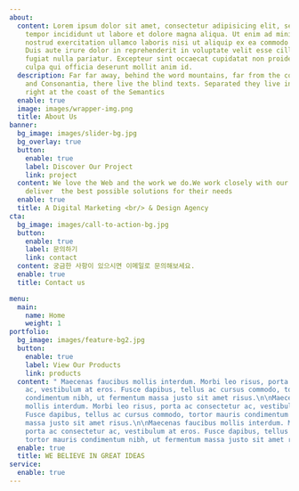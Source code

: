 ```yaml
---
about:
  content: Lorem ipsum dolor sit amet, consectetur adipisicing elit, sed do eiusmod
    tempor incididunt ut labore et dolore magna aliqua. Ut enim ad minim veniam, quis
    nostrud exercitation ullamco laboris nisi ut aliquip ex ea commodo consequat.
    Duis aute irure dolor in reprehenderit in voluptate velit esse cillum dolore eu
    fugiat nulla pariatur. Excepteur sint occaecat cupidatat non proident, sunt in
    culpa qui officia deserunt mollit anim id.
  description: Far far away, behind the word mountains, far from the countries Vokalia
    and Consonantia, there live the blind texts. Separated they live in Bookmarksgrove
    right at the coast of the Semantics
  enable: true
  image: images/wrapper-img.png
  title: About Us
banner:
  bg_image: images/slider-bg.jpg
  bg_overlay: true
  button:
    enable: true
    label: Discover Our Project
    link: project
  content: We love the Web and the work we do.We work closely with our clients to
    deliver  the best possible solutions for their needs
  enable: true
  title: A Digital Marketing <br/> & Design Agency
cta:
  bg_image: images/call-to-action-bg.jpg
  button:
    enable: true
    label: 문의하기 
    link: contact
  content: 궁금한 사항이 있으시면 이메일로 문의해보세요.
  enable: true
  title: Contact us

menu:
  main:
    name: Home
    weight: 1
portfolio:
  bg_image: images/feature-bg2.jpg
  button:
    enable: true
    label: View Our Products
    link: products
  content: " Maecenas faucibus mollis interdum. Morbi leo risus, porta ac consectetur
    ac, vestibulum at eros. Fusce dapibus, tellus ac cursus commodo, tortor mauris
    condimentum nibh, ut fermentum massa justo sit amet risus.\n\nMaecenas faucibus
    mollis interdum. Morbi leo risus, porta ac consectetur ac, vestibulum at eros.
    Fusce dapibus, tellus ac cursus commodo, tortor mauris condimentum nibh, ut fermentum
    massa justo sit amet risus.\n\nMaecenas faucibus mollis interdum. Morbi leo risus,
    porta ac consectetur ac, vestibulum at eros. Fusce dapibus, tellus ac cursus commodo,
    tortor mauris condimentum nibh, ut fermentum massa justo sit amet risus. "
  enable: true
  title: WE BELIEVE IN GREAT IDEAS
service:
  enable: true
---
```


